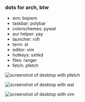 ### dots for arch, btw

* wm: bspwm
* taskbar: polybar
* colorschemes: pywal
* aur helper: yay
* launcher: rofi
* term: st
* editor: vim
* hotkeys: sxhkd
* files: ranger
* fetch: pfetch

![screenshot of desktop with pfetch](https://github.com/alxsdhm/linuxdots/blob/master/screenshots/2020-04-09_19:50:38_scrot.png)


![screenshot of desktop with wal](https://github.com/alxsdhm/linuxdots/blob/master/screenshots/2020-04-09_19:53:13_scrot.png)


![screenshot of desktop with vim](https://github.com/alxsdhm/linuxdots/blob/master/screenshots/2020-04-09_19:57:44_scrot.png)
